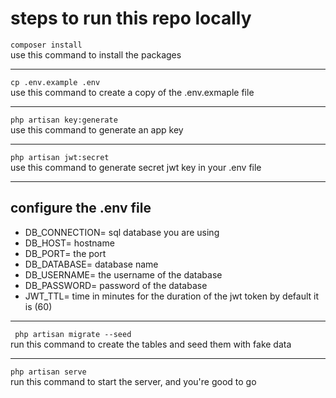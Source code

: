 # steps to run this repo locally

`` composer install `` <br>
use this command to install the packages
***

`` cp .env.example .env ``<br>
use this command to create a copy of the .env.exmaple file
***
`` php artisan key:generate ``<br>
use this command to generate an app key
***
`` php artisan jwt:secret ``<br>
use this command to generate secret jwt key in your .env file
***
## configure the .env file
* DB_CONNECTION= sql database you are using
* DB_HOST= hostname
* DB_PORT= the port
* DB_DATABASE= database name
* DB_USERNAME= the username of the database
* DB_PASSWORD= password of the database
* JWT_TTL= time in minutes for the duration of the jwt token by default it is (60)
***
`` php artisan migrate --seed``<br>
run this command to create the tables and seed them with fake data
***
`` php artisan serve ``<br>
run this command to start the server, and you're good to go




